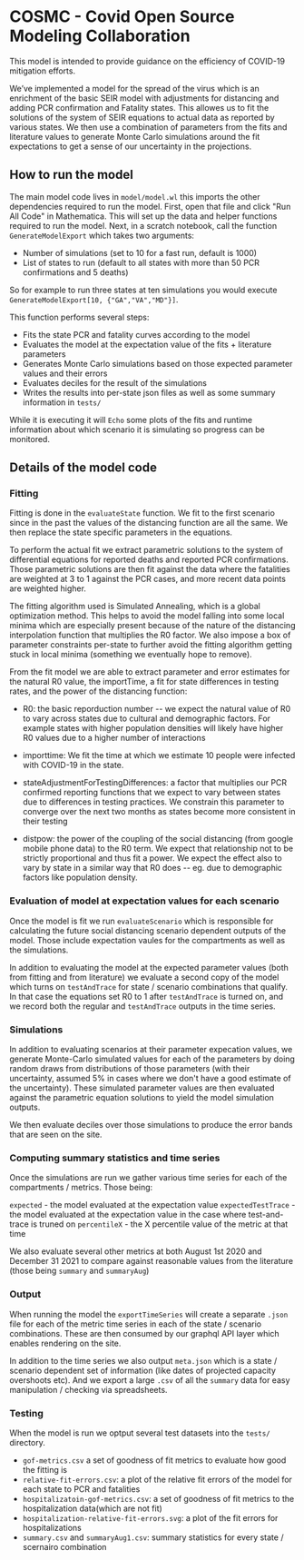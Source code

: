 # COSMC - Covid Open Source Modeling Collaboration

This model is intended to provide guidance on the efficiency of COVID-19 mitigation efforts.

We’ve implemented a model for the spread of the virus which is an enrichment of the basic SEIR model with adjustments for distancing and adding PCR confirmation and Fatality states. This allowes us to fit the solutions of the system of SEIR equations to actual data as reported by various states. We then use a combination of parameters from the fits and literature values to generate Monte Carlo simulations around the fit expectations to get a sense of our uncertainty in the projections. 

## How to run the model

The main model code lives in `model/model.wl` this imports the other dependencies required to run the model. First, open that file and click "Run All Code" in Mathematica. This will set up the data and helper functions required to run the model. Next, in a scratch notebook, call the function `GenerateModelExport` which takes two arguments:

- Number of simulations (set to 10 for a fast run, default is 1000)
- List of states to run (default to all states with more than 50 PCR confirmations and 5 deaths)

So for example to run three states at ten simulations you would execute `GenerateModelExport[10, {"GA","VA","MD"}]`. 

This function performs several steps:

- Fits the state PCR and fatality curves according to the model
- Evaluates the model at the expectation value of the fits + literature parameters
- Generates Monte Carlo simulations based on those expected parameter values and their errors
- Evaluates deciles for the result of the simulations
- Writes the results into per-state json files as well as some summary information in `tests/`

While it is executing it will `Echo` some plots of the fits and runtime information about which scenario it is simulating so progress can be monitored. 

## Details of the model code

### Fitting

Fitting is done in the `evaluateState` function. We fit to the first scenario since in the past the values of the distancing function are all the same. We then replace the state specific parameters in the equations.

To perform the actual fit we extract parametric solutions to the system of differential equations for reported deaths and reported PCR confirmations. Those parametric solutions are then fit against the data where the fatalities are weighted at 3 to 1 against the PCR cases, and more recent data points are weighted higher. 

The fitting algorithm used is Simulated Annealing, which is a global optimization method. This helps to avoid the model falling into some local minima which are especially present because of the nature of the distancing interpolation function that multiplies the R0 factor. We also impose a box of parameter constraints per-state to further avoid the fitting algorithm getting stuck in local minima (something we eventually hope to remove). 

From the fit model we are able to extract parameter and error estimates for the natural R0 value, the importTime, a fit for state differences in testing rates, and the power of the distancing function:

- R0: the basic reporduction number -- we expect the natural value of R0 to vary across states due to cultural and demographic factors. For example states with higher population densities will likely have higher R0 values due to a higher number of interactions

- importtime: We fit the time at which we estimate 10 people were infected with COVID-19 in the state. 

- stateAdjustmentForTestingDifferences: a factor that multiplies our PCR confirmed reporting functions that we expect to vary between states due to differences in testing practices. We constrain this parameter to converge over the next two months as states become more consistent in their testing

- distpow: the power of the coupling of the social distancing (from google mobile phone data) to the R0 term. We expect that relationship not to be strictly proportional and thus fit a power. We expect the effect also to vary by state in a similar way that R0 does -- eg. due to demographic factors like population density.

### Evaluation of model at expectation values for each scenario

Once the model is fit we run `evaluateScenario` which is responsible for calculating the future social distancing scenario dependent outputs of the model. Those include expectation vaules for the compartments as well as the simulations.

In addition to evaluating the model at the expected parameter values (both from fitting and from literature) we evaluate a second copy of the model which turns on `testAndTrace` for state / scenario combinations that qualify. In that case the equations set R0 to 1 after `testAndTrace` is turned on, and we record both the regular and `testAndTrace` outputs in the time series.

### Simulations

In addition to evaluating scenarios at their parameter expecation values, we generate Monte-Carlo simulated values for each of the parameters by doing random draws from distributions of those parameters (with their uncertainty, assumed 5% in cases where we don't have a good estimate of the uncertainty). These simulated parameter values are then evaluated against the parametric equation solutions to yield the model simulation outputs. 

We then evaluate deciles over those simulations to produce the error bands that are seen on the site. 

### Computing summary statistics and time series

Once the simulations are run we gather various time series for each of the compartments / metrics. Those being:

`expected` - the model evaluated at the expectation value
`expectedTestTrace` - the model evaluated at the expectation value in the case where test-and-trace is truned on
`percentileX` - the X percentile value of the metric at that time

We also evaluate several other metrics at both August 1st 2020 and December 31 2021 to compare against reasonable values from the literature (those being `summary` and `summaryAug`)

### Output

When running the model the `exportTimeSeries` will create a separate `.json` file for each of the metric time series in each of the state / scenario combinations. These are then consumed by our graphql API layer which enables rendering on the site. 

In addition to the time series we also output `meta.json` which is a state / scenario dependent set of information (like dates of projected capacity overshoots etc). And we export a large `.csv` of all the `summary` data for easy manipulation / checking via spreadsheets. 

### Testing

When the model is run we optput several test datasets into the `tests/` directory. 

- `gof-metrics.csv` a set of goodness of fit metrics to evaluate how good the fitting is
- `relative-fit-errors.csv`: a plot of the relative fit errors of the model for each state to PCR and fatalities
- `hospitalizatoin-gof-metrics.csv`: a set of goodness of fit metrics to the hospitalization data(which are not fit)
- `hospitalization-relative-fit-errors.svg`: a plot of the fit errors for hospitalizations
- `summary.csv` and `summaryAug1.csv`: summary statistics for every state / scernairo combination

